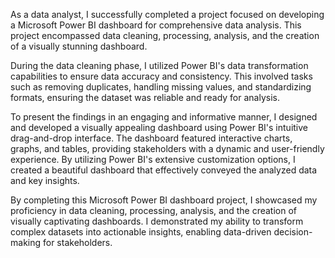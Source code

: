 As a data analyst, I successfully completed a project focused on developing a Microsoft Power BI dashboard for comprehensive data analysis. This project encompassed data cleaning, processing, analysis, and the creation of a visually stunning dashboard.

During the data cleaning phase, I utilized Power BI's data transformation capabilities to ensure data accuracy and consistency. This involved tasks such as removing duplicates, handling missing values, and standardizing formats, ensuring the dataset was reliable and ready for analysis.

To present the findings in an engaging and informative manner, I designed and developed a visually appealing dashboard using Power BI's intuitive drag-and-drop interface. The dashboard featured interactive charts, graphs, and tables, providing stakeholders with a dynamic and user-friendly experience. By utilizing Power BI's extensive customization options, I created a beautiful dashboard that effectively conveyed the analyzed data and key insights.

By completing this Microsoft Power BI dashboard project, I showcased my proficiency in data cleaning, processing, analysis, and the creation of visually captivating dashboards. I demonstrated my ability to transform complex datasets into actionable insights, enabling data-driven decision-making for stakeholders.

